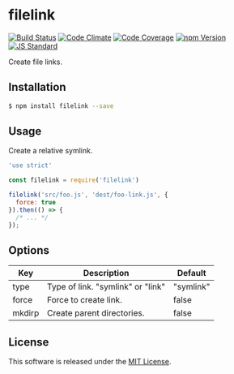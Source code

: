 filelink
==========

<!---
This file is generated by ape-tmpl. Do not update manually.
--->

<!-- Badge Start -->
<a name="badges"></a>

[![Build Status][bd_travis_shield_url]][bd_travis_url]
[![Code Climate][bd_codeclimate_shield_url]][bd_codeclimate_url]
[![Code Coverage][bd_codeclimate_coverage_shield_url]][bd_codeclimate_url]
[![npm Version][bd_npm_shield_url]][bd_npm_url]
[![JS Standard][bd_standard_shield_url]][bd_standard_url]

[bd_repo_url]: https://github.com/okunishinishi/node-filelink
[bd_travis_url]: http://travis-ci.org/okunishinishi/node-filelink
[bd_travis_shield_url]: http://img.shields.io/travis/okunishinishi/node-filelink.svg?style=flat
[bd_travis_com_url]: http://travis-ci.com/okunishinishi/node-filelink
[bd_travis_com_shield_url]: https://api.travis-ci.com/okunishinishi/node-filelink.svg?token=
[bd_license_url]: https://github.com/okunishinishi/node-filelink/blob/master/LICENSE
[bd_codeclimate_url]: http://codeclimate.com/github/okunishinishi/node-filelink
[bd_codeclimate_shield_url]: http://img.shields.io/codeclimate/github/okunishinishi/node-filelink.svg?style=flat
[bd_codeclimate_coverage_shield_url]: http://img.shields.io/codeclimate/coverage/github/okunishinishi/node-filelink.svg?style=flat
[bd_gemnasium_url]: https://gemnasium.com/okunishinishi/node-filelink
[bd_gemnasium_shield_url]: https://gemnasium.com/okunishinishi/node-filelink.svg
[bd_npm_url]: http://www.npmjs.org/package/filelink
[bd_npm_shield_url]: http://img.shields.io/npm/v/filelink.svg?style=flat
[bd_standard_url]: http://standardjs.com/
[bd_standard_shield_url]: https://img.shields.io/badge/code%20style-standard-brightgreen.svg

<!-- Badge End -->


<!-- Description Start -->
<a name="description"></a>

Create file links.

<!-- Description End -->




<!-- Sections Start -->
<a name="sections"></a>

<!-- Section from "doc/guides/01.Installation.md.hbs" Start -->

<a name="section-doc-guides-01-installation-md"></a>

Installation
-----

```bash
$ npm install filelink --save
```


<!-- Section from "doc/guides/01.Installation.md.hbs" End -->

<!-- Section from "doc/guides/02.Usage.md.hbs" Start -->

<a name="section-doc-guides-02-usage-md"></a>

Usage
---------

Create a relative symlink.

```javascript
'use strict'

const filelink = require('filelink')

filelink('src/foo.js', 'dest/foo-link.js', {
  force: true
}).then(() => {
  /* ... */
});
```




<!-- Section from "doc/guides/02.Usage.md.hbs" End -->

<!-- Section from "doc/guides/03.Options.md.hbs" Start -->

<a name="section-doc-guides-03-options-md"></a>

Options
-------

| Key | Description | Default |
| --- | ---- | --- |
| type | Type of link. "symlink" or "link" | "symlink" |
| force | Force to create link. | false |
| mkdirp | Create parent directories. | false |

<!-- Section from "doc/guides/03.Options.md.hbs" End -->


<!-- Sections Start -->


<!-- LICENSE Start -->
<a name="license"></a>

License
-------
This software is released under the [MIT License](https://github.com/okunishinishi/node-filelink/blob/master/LICENSE).

<!-- LICENSE End -->


